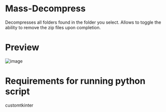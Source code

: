 # Mass-Decompress
Decompresses all folders found in the folder you select. Allows to toggle the ability to remove the zip files upon completion. 

# Preview
![image](https://github.com/user-attachments/assets/48242d4b-259a-475c-90cf-d1998c39279d)


# Requirements for running python script
customtkinter

